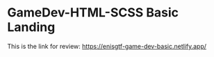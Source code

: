 # GameDev-HTML-SCSS Basic Landing

This is the link for review:
https://enisgtf-game-dev-basic.netlify.app/

